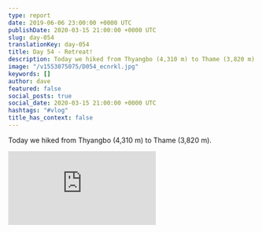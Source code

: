 ```yaml
---
type: report
date: 2019-06-06 23:00:00 +0000 UTC
publishDate: 2020-03-15 21:00:00 +0000 UTC
slug: day-054
translationKey: day-054
title: Day 54 - Retreat!
description: Today we hiked from Thyangbo (4,310 m) to Thame (3,820 m).
image: "/v1553075075/D054_ecnrkl.jpg"
keywords: []
author: dave
featured: false
social_posts: true
social_date: 2020-03-15 21:00:00 +0000 UTC
hashtags: "#vlog"
title_has_context: false
---
```


Today we hiked from Thyangbo (4,310 m) to Thame (3,820 m).

<iframe class="youtube" src="https://www.youtube.com/embed/58aF1Nds-xA" frameborder="0" allow="accelerometer; autoplay; encrypted-media; gyroscope; picture-in-picture" allowfullscreen></iframe>


